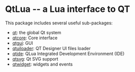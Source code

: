 QtLua -- a Lua interface to QT
==============================

This package includes several useful sub-packages:

  - [qt](qt/doc/README.md): the global Qt system
  - [qtcore](qtcore/doc/README.md): Core interface
  - [qtgui](qtgui/doc/README.md): GUI
  - [qtuiloader](qtuiloader/doc/README.md): QT Designer UI files loader
  - [qtide](qtide/doc/README.md): QLua Integrated Development Environment (IDE)
  - [qtsvg](qtsvg/doc/README.md): Qt SVG support
  - [qtwidget](qtwidget/doc/README.md): widgets and events
  

